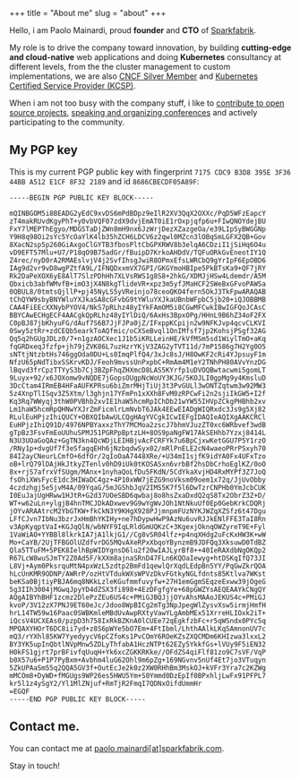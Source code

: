 +++
title = "About me"
slug = "about"
+++

Hello, i am Paolo Mainardi, proud **founder** and **CTO** of [Sparkfabrik](https://www.sparkfabrik).

My role is to drive the company toward innovation, by building **cutting-edge and cloud-native** web applications
and doing **Kubernetes** consultancy at different levels, from the the cluster management to custom implementations, we are also [CNCF Silver Member](https://landscape.cncf.io/format=members&selected=spark-fabrik-member) and [Kubernetes Certified Service Provider (KCSP)](https://landscape.cncf.io/selected=spark-fabrik-kcsp).

When i am not too busy with the company stuff, i like to [contribute to open source projects](https://www.github.com/paolomainardi), [speaking and organizing conferences](/talks) and actively participating to the community.

## My PGP key

This is my current PGP public key with fingerprint `7175 CDC9 B3D8 395E 3F36  44BB A512 E1CF 8F32 2189` and id `8686CBECDF05A89F`:

```shell {linenos=table}
-----BEGIN PGP PUBLIC KEY BLOCK-----

mQINBGOM5i8BEADG2yEdC9xvDS6mPdBDpz9eIlR2XV3QqX2OXXc/PqD5WFzEapcY
zT4makRUvdKgyPhT+y0vbVQF07zdX9dvjEmAT0iE1rOxpjqfp6u+FIwQNOYdejBU
FxY7lMEPThEgyo/MDGSTaDjZWn8mH9nx6JzWrjDezXZazgeOa/e39LIpSyBWGGNp
Y9H8q98Oi2sYc5YcOaYlK4lb35hZCH6LDCV6z2qwl0MZcn3lOBqSmLGFX2QB+Gov
8XacN2sp5p260GiAxgoClGYTB3fbosPltCbGPXRWV8b3elqA6CDziI1jSiHq6O4u
vD9EFT57Mlu+U7/P18qO9B75adGr/fBuipD7KrkoAHDdV/TQFuORkGvEneotIY1Q
Z4rec/nyD0rA2RMAEslvjV4j2SvfIhsgJwiR8OPmxEfsLWRCbQ9gYrIpF6EpOBD6
IAg9d2vr9vD8wgPZtfA9L/IFNQDxxmVX7GPI/GKGYmoHBIpe5PkBTsKa9+QF7jRY
Rk2DaPeXOX6yE8AlT7SlzPDhHh7XLVsRWS1g8S8+2hkG/XDMJjHSw4Ldemdr/A5M
Qbxicb3abfWMvfB+imO3jX4N8kgTlideVR+xpz3m5yfJMaHCF2SWeBxGFvoPAWSa
0QBUL8/0tmtsQjllP+pj45NyLS5yVReinjo78ceoQKO4fern5OkJ3TkFpwARAQAB
tChQYW9sbyBNYWluYXJkaSA8cGFvbG9tYWluYXJkaUBnbWFpbC5jb20+iQJOBBMB
CAA4FiEEcXXNybPYOV4/NkS7pRLhz48yIYkFAmOM5i8CGwMFCwkIBwIGFQoJCAsC
BBYCAwECHgECF4AACgkQpRLhz48yIYlDiQ/6AxHs3BpxOPg/HHnL9B6hZ34oF2FX
C0pBJ87jbKhyuFG/dAuf7S6B7JjFJPa0jZ/IFxppKCpijn2w9NFKJvp4qcvCLKVI
0Swy5ztRr+zdCEQb5earkToAQfmic/oCXSeBvql1OnIMfsf7jp2KohsjPSgf32AG
Qq5q2hGUgJDLz0/7+n1gzAOCXec1J1b5iKRLLeinHE/kVfMSm5sd1WiylTmO+aKq
fqGRDxeqJfzfp+jh79jZVK86L7uzHzrYKjV3ZAG2yTVT11d/7mP1586g7H2Yg0O5
sNTtjNtzbtHs746ggOda0DU+Ls0ImqPlfQ4/3xJc8sJ/H8OwKF2cRi4YJpsuyF1m
NfzU65pNdTibxSSKrvKDJ/Feoh9mvssUnPxpbC+RmAm4M1eY2TNhPH80AVvYnzDG
lBqvd3frCpzTTYyS3b7Cj3BZpFhqZHXmcD8LAS5KYrfp1uDVOQBwtacwmi5gomLT
9Luyx+92/x6JOXomw9vNQDE7jGopsOUgpNcWoUY3KJG/5KOJLI0gpMg9y4KmsluD
3DcCtam4IRmEB4HFaAUFKPRsu6biZmrMHjTiUj3t3PvGULl3wONTZqtwm3w92MW3
5z4XnpTlISqv3Z5Xtm/l3ghjn17YFmPn1xXXh8FvM0zRPCwFi2n2sjiIkGW5+I2f
Kq3Rq7WWyqj3thW0PVBhb2xvIE1haW5hcmRpIChDb21wYW55IHVpZCkgPHBhb2xv
Lm1haW5hcmRpQHNwYXJrZmFicmlrLmNvbT6JAk4EEwEIADgWIQRxdc3Js9g5Xj82
RLulEuHPjzIhiQUCY+OBXQIbAwULCQgHAgYVCgkICwIEFgIDAQIeAQIXgAAKCRCl
EuHPjzIhiQ91D/4976NPBYaxxzThY7MCMoa2zscJ7bhmVJuzZT0xc6WRbvef3wdB
gTpBz3FsvFmEoUUhuSPMJ51PGRPpBptzLH+8OS9paNgFW17AkSEHhb7Yzxj8414L
N3U3UOaGoQAz+GgTN3kn4QcWDjLEIHBjvAcFCRFYk7u6BpCjxwKetGGU7P5Y1rzO
/RNy1p+dvgUf7f3eSfagqEHh6jNzbqdwSyx02/mRlPnELE2cN4waeoPRrPSxyh70
84I2ayCNeurLCmfO+6dfOr/2qIoOaA7448XRe/+U34mI1sjfK9idYA0Fx4UFxTzo
oB+lrQ79lDAjHkJtkyZTenlv0hD9iUk0tKOSASxn6vrbBf2hsDbCrhoEglKZ/0oO
8x+rjS7afrxVfSUgm/MAnx+1nyhaQoLfDu5FKdN/5CdYkaXvjHD4RxMYPf3Z7JoQ
fsOhiXWsFycE1dc3HIWaDC4gz+4P10xWW7jEZG9noVksm09oem1x72q/JjUvObby
4czdzhgj5e5jvM4A/09YqaG/5mJGShbJqV2IMS5K7f5l6DwTzrCNPHb0YmJcbCUK
I0EuJajUgHRww1HJtR+G2d37UOeSBD6qwbaj8o8hsZxaDxdQ2qS8Tx2ObrZ3Z+D/
WT+w62uLn+ylgjB4hnTMCJDkADxwev9G9wYgWvJOh1NtNkuUf0Ep0GebKrkCDQRj
jOYvARAAtrcM2YbGTKW+fkCkN3Y9KHgX928PJjmnpmFUzNYKJWZqXZSfz6t47Dgu
LFfCJvn7IbNu3bzrJxHmBhYKIHy+ne7hDypwHwP9AzNu6uvRJJkENlFFE3TaI8Rn
v3ApKyqptVaI+KGJqQlN/wbNYF9IqLRldGmUQKzC+3KgexjOknqOWZyreT9E+Fyl
1VaWiAO+YYBBl8lkrkIA7jA1lkjG1//Cg8vSR04lfz+p4nqXHdg2uFcKxHW3K+wW
Mo+CaYB/2UjTFBGOlUZdfvrDG5MQvAXeRPxXbqoYBynzmB9JDFQq3XksuwD0TdBZ
Qla5TTuFM+5PEK8IelhBpWIDYgnsD6lu2f20wIAJLyrBf8++40IeRAXdbNgOKQp2
R67LcW8wuSJmTY2Z0Ad5F/kXXm8ajnaSRnD47FLn6KQOaIewyg+htDSKqIfQ73JI
L8Vj+Aym0PksrquMtN4pxWzL5zdtp2BmFd1qewlQrXqdLEdpBn5YY/PqGwZkrQOA
hLcUnKMR9ODNP/AWRrP/ozHtVTdukWXsWPVzDkvFGtkyNGLfdnts85Ktlva7WKst
beKSa0BjtiyPBJA6mq8NKkLzleKGufmmfuvyfw+27H1emGgmSEqzeExww39jOgeG
5g3IIh3004jMGwqJpyYD4dZSX3fi898+4EzDFgfgYe+68pGWZYsAEQEAAYkCNgQY
AQgAIBYhBHF1zcmz2DlePzZEu6US4c+PMiGJBQJjjOYvAhsMAAoJEKUS4c+PMiGJ
kvoP/3V12zX7PNJ9ET60eJc/Jdoo8WpBICg2mTg3NpJpegWlZysvXsw5irmjHmfH
hrL14TW59w16Paac0SWBKmleMBdUvAwpRXtyVawYLgAmbMEx51XrreHLIOxk2iT+
iQcsV4UCXEAs0/pzpD3h758IxRkBZKnA0lCUEe72qEgkfzbFc+r5qWSndx0PYc5q
MPQAXYHOrT6DC8ii7yd+z8S6pWYe5bO7Em+4FtIbml/LhthAAlkLKqSAmnonUV7c
mQ3/rYXhl85KW7YyedyycV6pCZfoKs1PvCOmY6ROeKZsZXQCMDm6KHIzwa3lxxL2
BY3YK5upInQbtlNVpMnw5ZDLyThfabA1HczNTPt62EZy5YkkfGs+lVUy9F5iEN32
H0kFS1gjrt7prBFivfqUuqH+Yk6xcZGKKRKke//OFdZS4qiFlf81zo9C7sVF/VqP
b0X57u6+P1P7PyBxm+Avbhm4luG62Ohl9m6pZg+169NGvnv5nUf4Et7jo3VTuqyn
5ZkUPAaSm55q2QQA5GV3f+OutEcJe2k0z2XW0RHhBm3MskOJ+kVFr3Yra7c2KZWg
mMCOm8+DyWD+fMGUgs9WP26es5HWU5Ym+S0Ymmd0DzEpIf0BPxhljLwFx91PFPL7
kr5l1z4ySgY2/Yl1MlZNjuf+RmTjR2FmqI7QDNxOifdUmmHr
=EGQF
-----END PGP PUBLIC KEY BLOCK-----
```

## Contact me.

You can contact me at [paolo.mainardi[at]sparkfabrik.com](mailto:paolo.mainardi+blog@sparkfabrik.com).

Stay in touch!
